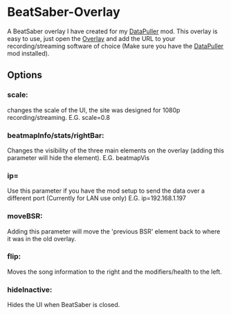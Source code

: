 # BeatSaber-Overlay
A BeatSaber overlay I have created for my [DataPuller](https://github.com/kOFReadie/DataPuller/releases) mod.
This overlay is easy to use, just open the [Overlay](https://kofreadie.github.io/BeatSaber-Overlay/) and add the URL to your recording/streaming software of choice (Make sure you have the [DataPuller](https://github.com/kOFReadie/DataPuller/releases) mod installed).

## Options
### scale:
changes the scale of the UI, the site was designed for 1080p recording/streaming.
E.G. scale=0.8

### beatmapInfo/stats/rightBar:
Changes the visibility of the three main elements on the overlay (adding this parameter will hide the element).
E.G. beatmapVis

### ip=
Use this parameter if you have the mod setup to send the data over a different port (Currently for LAN use only)
E.G. ip=192.168.1.197

### moveBSR:
Adding this parameter will move the 'previous BSR' element back to where it was in the old overlay.

### flip:
Moves the song information to the right and the modifiers/health to the left.

### hideInactive:
Hides the UI when BeatSaber is closed.